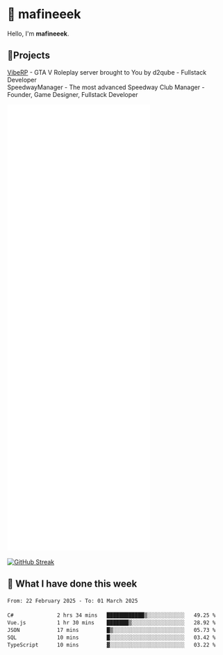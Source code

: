 # 👋 mafineeek
Hello, I'm **mafineeek**.

## 📝Projects

[VibeRP](https://v-rp.pl) - GTA V Roleplay server brought to You by d2qube - Fullstack Developer<br/>
SpeedwayManager - The most advanced Speedway Club Manager - Founder, Game Designer, Fullstack Developer


![](./github-metrics.svg)

[![GitHub Streak](https://streak-stats.demolab.com/?user=mafineeek)](https://git.io/streak-stats)

## 📰 What I have done this week
<!--START_SECTION:waka-->

```txt
From: 22 February 2025 - To: 01 March 2025

C#              2 hrs 34 mins   ████████████▒░░░░░░░░░░░░   49.25 %
Vue.js          1 hr 30 mins    ███████▒░░░░░░░░░░░░░░░░░   28.92 %
JSON            17 mins         █▒░░░░░░░░░░░░░░░░░░░░░░░   05.73 %
SQL             10 mins         █░░░░░░░░░░░░░░░░░░░░░░░░   03.42 %
TypeScript      10 mins         ▓░░░░░░░░░░░░░░░░░░░░░░░░   03.22 %
```

<!--END_SECTION:waka-->
